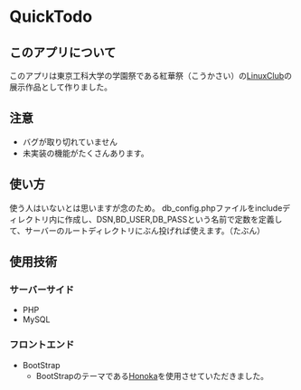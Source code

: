 # QuickTodo
## このアプリについて
このアプリは東京工科大学の学園祭である紅華祭（こうかさい）の[LinuxClub](http://www2.linux.it.teu.ac.jp/linux/)の展示作品として作りました。

## 注意
* バグが取り切れていません
* 未実装の機能がたくさんあります。

## 使い方
使う人はいないとは思いますが念のため。
db_config.phpファイルをincludeディレクトリ内に作成し、DSN,BD_USER,DB_PASSという名前で定数を定義して、サーバーのルートディレクトリにぶん投げれば使えます。（たぶん）

## 使用技術
### サーバーサイド
* PHP
* MySQL

### フロントエンド
* BootStrap
    * BootStrapのテーマである[Honoka](https://github.com/windyakin/Honoka)を使用させていただきました。
